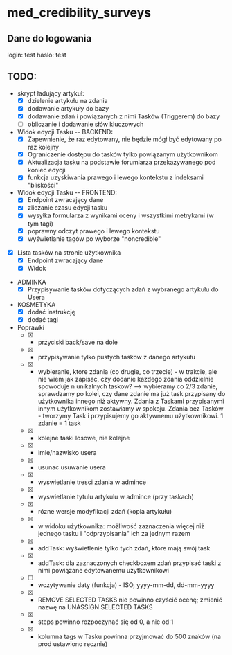 # med_credibility_surveys

## Dane do logowania

login: test
haslo: test

## TODO:
* skrypt ładujący artykuł:
  * [x] dzielenie artykułu na zdania
  * [x] dodawanie artykuły do bazy
  * [x] dodawanie zdań i powiązanych z nimi Tasków (Triggerem) do bazy
  * [ ] obliczanie i dodawanie słów kluczowych
* Widok edycji Tasku
-- BACKEND:
  * [x] Zapewnienie, że raz edytowany, nie będzie mógł być edytowany po raz kolejny
  * [x] Ograniczenie dostępu do tasków tylko powiązanym użytkownikom
  * [x] Aktualizacja tasku na podstawie forumlarza przekazywanego pod koniec edycji
  * [x] funkcja uzyskiwania prawego i lewego kontekstu z indeksami "bliskości"
* Widok edycji Tasku -- FRONTEND:
  * [x] Endpoint zwracający dane
  * [x] zliczanie czasu edycji tasku
  * [x] wysyłka formularza z wynikami oceny i wszystkimi metrykami (w tym tagi)
  * [x] poprawny odczyt prawego i lewego kontekstu
  * [x] wyświetlanie tagów po wyborze "noncredible"
* [x] Lista tasków na stronie użytkownika
  * [x] Endpoint zwracający dane
  * [x] Widok
* ADMINKA
  * [x] Przypisywanie tasków dotyczących zdań z wybranego artykułu do Usera
* KOSMETYKA
  * [x] dodać instrukcję
  * [x] dodać tagi
* Poprawki
    * [x] - przyciski back/save na dole  
    * [x] - przypisywanie tylko pustych taskow z danego artykułu
    * [x] - wybieranie, ktore zdania (co drugie, co trzecie) - w trakcie, ale nie wiem jak zapisac, czy dodanie kazdego zdania oddzielnie spowoduje n unikalnych taskow? --> wybieramy co 2/3 zdanie, sprawdzamy po kolei, czy dane zdanie ma już task przypisany do użytkownika innego niż aktywny. Zdania z Taskami przypisanymi innym użytkownikom zostawiamy w spokoju. Zdania bez Tasków - tworzymy Task i przypisujemy go aktywnemu użytkownikowi. 1 zdanie = 1 task
    * [x] - kolejne taski losowe, nie kolejne
    * [x] - imie/nazwisko usera
    * [x] - usunac usuwanie usera
    * [x] - wyswietlanie tresci zdania w admince
    * [x] - wyswietlanie tytulu artykulu w admince (przy taskach)
    * [x] - rózne wersje modyfikacji zdań (kopia artykułu)
    * [x] - w widoku użytkownika: możliwość zaznaczenia więcej niż jednego tasku i "odprzypisania" ich za jednym razem
    * [x] - addTask: wyświetlenie tylko tych zdań, które mają swój task
    * [x] - addTask: dla zaznaczonych checkboxem zdań przypisać taski z nimi powiązane edytowanemu użytkownikowi
    * [ ] - wczytywanie daty (funkcja) - ISO,  yyyy-mm-dd,  dd-mm-yyyy
    * [x] - REMOVE SELECTED TASKS nie powinno czyścić ocenę; zmienić nazwę na UNASSIGN SELECTED TASKS
    * [x] - steps powinno rozpoczynać się od 0, a nie od 1
    * [x] - kolumna tags w Tasku powinna przyjmować do 500 znaków (na prod ustawiono ręcznie)
